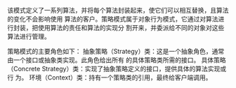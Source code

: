 该模式定义了一系列算法，并将每个算法封装起来，使它们可以相互替换，且算法的变化不会影响使用
算法的客户。策略模式属于对象行为模式，它通过对算法进行封装，把使用算法的责任和算法的实现分
割开来，并委派给不同的对象对这些算法进行管理。

策略模式的主要角色如下：
抽象策略（Strategy）类：这是一个抽象角色，通常由一个接口或抽象类实现。此角色给出所有
的具体策略类所需的接口。
具体策略（Concrete Strategy）类：实现了抽象策略定义的接口，提供具体的算法实现或行
为。
环境（Context）类：持有一个策略类的引用，最终给客户端调用。

